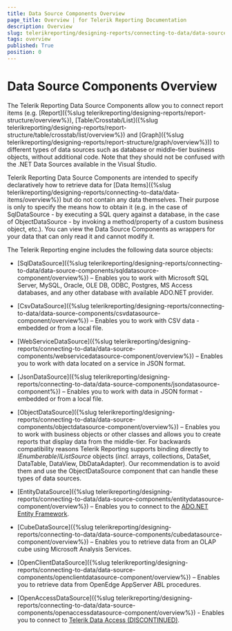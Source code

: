 ```yaml
---
title: Data Source Components Overview
page_title: Overview | for Telerik Reporting Documentation
description: Overview
slug: telerikreporting/designing-reports/connecting-to-data/data-source-components/overview
tags: overview
published: True
position: 0
---
```


# Data Source Components Overview



The Telerik Reporting Data Source Components allow you to connect report items (e.g. [Report]({%slug telerikreporting/designing-reports/report-structure/overview%}), [Table/Crosstab/List]({%slug telerikreporting/designing-reports/report-structure/table/crosstab/list/overview%}) and [Graph]({%slug telerikreporting/designing-reports/report-structure/graph/overview%})) to 
    	different types of data sources such as database or middle-tier business objects, without additional code. Note that they should not be confused with the .NET Data Sources available in the Visual Studio.

Telerik Reporting Data Source Components are intended to specify declaratively how to retrieve data for [Data Items]({%slug telerikreporting/designing-reports/connecting-to-data/data-items/overview%}) 
    	but do not contain any data themselves. Their purpose is only to specify the means how to obtain it (e.g. in the case of SqlDataSource - 
    	by executing a SQL query against a database, in the case of ObjectDataSource - by invoking a method/property of a custom business
    	object, etc.). You can view the Data Source Components as wrappers for your data that can only read it and cannot modify it.

The Telerik Reporting engine includes the following data source objects:

* [SqlDataSource]({%slug telerikreporting/designing-reports/connecting-to-data/data-source-components/sqldatasource-component/overview%}) – Enables you to work
    with Microsoft SQL Server, MySQL, Oracle, OLE DB, ODBC, Postgres, MS Access databases, and any other database with available ADO.NET provider.
  

* [CsvDataSource]({%slug telerikreporting/designing-reports/connecting-to-data/data-source-components/csvdatasource-component/overview%}) – Enables you to work
    with CSV data - embedded or from a local file.
  

* [WebServiceDataSource]({%slug telerikreporting/designing-reports/connecting-to-data/data-source-components/webservicedatasource-component/overview%}) – Enables you to work with data located on a service in JSON format.
  

* [JsonDataSource]({%slug telerikreporting/designing-reports/connecting-to-data/data-source-components/jsondatasource-component%}) – Enables you to work with data in JSON format - embedded or from a local file.
  

* [ObjectDataSource]({%slug telerikreporting/designing-reports/connecting-to-data/data-source-components/objectdatasource-component/overview%}) – Enables you to work
    with business objects or other classes and allows you to create reports that display data from the middle-tier.
    For backwards compatibility reasons Telerik Reporting supports binding directly to *IEnumberable*/*IListSource* objects (*incl.* arrays, collections, DataSet, DataTable, DataView, DbDataAdapter).
    Our recommendation is to avoid them and use the ObjectDataSource component that can handle these types of data sources.
    

* [EntityDataSource]({%slug telerikreporting/designing-reports/connecting-to-data/data-source-components/entitydatasource-component/overview%}) – Enables you to connect to the [ADO.NET Entity Framework](http://msdn.microsoft.com/en-us/library/bb399572.aspx).
  

* [CubeDataSource]({%slug telerikreporting/designing-reports/connecting-to-data/data-source-components/cubedatasource-component/overview%}) – Enables
    you to retrieve data from an OLAP cube using Microsoft Analysis Services.
  

* [OpenClientDataSource]({%slug telerikreporting/designing-reports/connecting-to-data/data-source-components/openclientdatasource-component/overview%}) – Enables
    you to retrieve data from OpenEdge AppServer ABL procedures.
  

* [OpenAccessDataSource]({%slug telerikreporting/designing-reports/connecting-to-data/data-source-components/openaccessdatasource-component/overview%}) - Enables you to connect to [Telerik Data Access (DISCONTINUED)](http://www.telerik.com/data-access).
  
